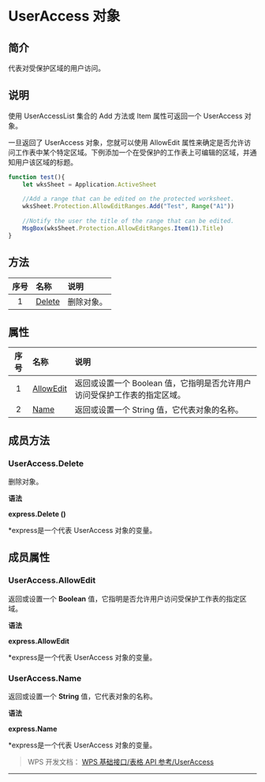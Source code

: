 # UserAccess 对象

## 简介

代表对受保护区域的用户访问。

## 说明

使用 UserAccessList 集合的 Add 方法或 Item 属性可返回一个 UserAccess 对象。

一旦返回了 UserAccess 对象，您就可以使用 AllowEdit 属性来确定是否允许访问工作表中某个特定区域。下例添加一个在受保护的工作表上可编辑的区域，并通知用户该区域的标题。

``` JavaScript
function test(){
    let wksSheet = Application.ActiveSheet
    
    //Add a range that can be edited on the protected worksheet.
    wksSheet.Protection.AllowEditRanges.Add("Test", Range("A1"))
    
    //Notify the user the title of the range that can be edited.
    MsgBox(wksSheet.Protection.AllowEditRanges.Item(1).Title)
}
```

## 方法

| 序号 | 名称                         | 说明       |
|:----:|:-----------------------------|:-----------|
|  1   | [Delete](#UserAccess.Delete) | 删除对象。 |

## 属性

| 序号 | 名称                               | 说明                                                                      |
|:----:|:-----------------------------------|:--------------------------------------------------------------------------|
|  1   | [AllowEdit](#UserAccess.AllowEdit) | 返回或设置一个 Boolean 值，它指明是否允许用户访问受保护工作表的指定区域。 |
|  2   | [Name](#UserAccess.Name)           | 返回或设置一个 String 值，它代表对象的名称。                              |

## 成员方法

### UserAccess.Delete

删除对象。

**语法**

**express.Delete ()**

\*express是一个代表 UserAccess 对象的变量。

## 成员属性

### UserAccess.AllowEdit

返回或设置一个 **Boolean** 值，它指明是否允许用户访问受保护工作表的指定区域。

**语法**

**express.AllowEdit**

\*express是一个代表 UserAccess 对象的变量。

### UserAccess.Name

返回或设置一个 **String** 值，它代表对象的名称。

**语法**

**express.Name**

\*express是一个代表 UserAccess 对象的变量。

> WPS 开发文档： [WPS 基础接口/表格 API 参考/UserAccess](https://qn.cache.wpscdn.cn/encs/doc/office_v19/index.htm)

------------------------------------------------------------------------
